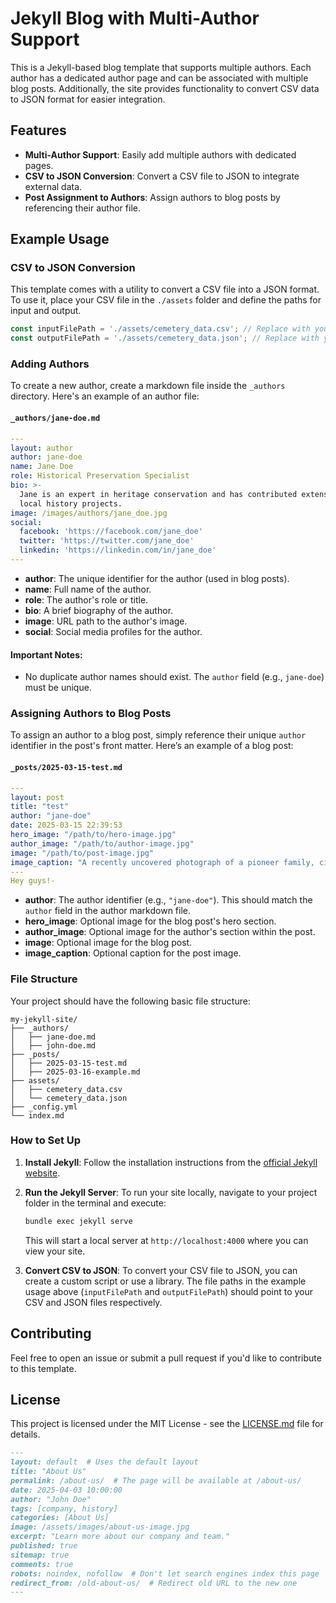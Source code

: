 # Jekyll Blog with Multi-Author Support

This is a Jekyll-based blog template that supports multiple authors. Each author has a dedicated author page and can be associated with multiple blog posts. Additionally, the site provides functionality to convert CSV data to JSON format for easier integration.

## Features

- **Multi-Author Support**: Easily add multiple authors with dedicated pages.
- **CSV to JSON Conversion**: Convert a CSV file to JSON to integrate external data.
- **Post Assignment to Authors**: Assign authors to blog posts by referencing their author file.

## Example Usage

### CSV to JSON Conversion

This template comes with a utility to convert a CSV file into a JSON format. To use it, place your CSV file in the `./assets` folder and define the paths for input and output.

```javascript
const inputFilePath = './assets/cemetery_data.csv'; // Replace with your actual CSV file path
const outputFilePath = './assets/cemetery_data.json'; // Replace with your desired output JSON file path
````

### Adding Authors

To create a new author, create a markdown file inside the `_authors` directory. Here's an example of an author file:

#### `_authors/jane-doe.md`

```yaml
---
layout: author
author: jane-doe
name: Jane Doe
role: Historical Preservation Specialist
bio: >-
  Jane is an expert in heritage conservation and has contributed extensively to
  local history projects.
image: /images/authors/jane_doe.jpg
social:
  facebook: 'https://facebook.com/jane_doe'
  twitter: 'https://twitter.com/jane_doe'
  linkedin: 'https://linkedin.com/in/jane_doe'
---
```

* **author**: The unique identifier for the author (used in blog posts).
* **name**: Full name of the author.
* **role**: The author's role or title.
* **bio**: A brief biography of the author.
* **image**: URL path to the author's image.
* **social**: Social media profiles for the author.

#### Important Notes:

* No duplicate author names should exist. The `author` field (e.g., `jane-doe`) must be unique.

### Assigning Authors to Blog Posts

To assign an author to a blog post, simply reference their unique `author` identifier in the post's front matter. Here’s an example of a blog post:

#### `_posts/2025-03-15-test.md`

```yaml
---
layout: post
title: "test"
author: "jane-doe"
date: 2025-03-15 22:39:53
hero_image: "/path/to/hero-image.jpg"
author_image: "/path/to/author-image.jpg"
image: "/path/to/post-image.jpg"
image_caption: "A recently uncovered photograph of a pioneer family, circa 1850s."
---
Hey guys!-
```

* **author**: The author identifier (e.g., `"jane-doe"`). This should match the `author` field in the author markdown file.
* **hero\_image**: Optional image for the blog post's hero section.
* **author\_image**: Optional image for the author's section within the post.
* **image**: Optional image for the blog post.
* **image\_caption**: Optional caption for the post image.

### File Structure

Your project should have the following basic file structure:

```
my-jekyll-site/
├── _authors/
│   ├── jane-doe.md
│   ├── john-doe.md
├── _posts/
│   ├── 2025-03-15-test.md
│   ├── 2025-03-16-example.md
├── assets/
│   ├── cemetery_data.csv
│   └── cemetery_data.json
├── _config.yml
└── index.md
```

### How to Set Up

1. **Install Jekyll**:
   Follow the installation instructions from the [official Jekyll website](https://jekyllrb.com/docs/installation/).

2. **Run the Jekyll Server**:
   To run your site locally, navigate to your project folder in the terminal and execute:

   ```bash
   bundle exec jekyll serve
   ```

   This will start a local server at `http://localhost:4000` where you can view your site.

3. **Convert CSV to JSON**:
   To convert your CSV file to JSON, you can create a custom script or use a library. The file paths in the example usage above (`inputFilePath` and `outputFilePath`) should point to your CSV and JSON files respectively.

## Contributing

Feel free to open an issue or submit a pull request if you'd like to contribute to this template.

## License

This project is licensed under the MIT License - see the [LICENSE.md](LICENSE.md) file for details.

```md
---
layout: default  # Uses the default layout
title: "About Us"
permalink: /about-us/  # The page will be available at /about-us/
date: 2025-04-03 10:00:00
author: "John Doe"
tags: [company, history]
categories: [About Us]
image: /assets/images/about-us-image.jpg
excerpt: "Learn more about our company and team."
published: true
sitemap: true
comments: true
robots: noindex, nofollow  # Don't let search engines index this page
redirect_from: /old-about-us/  # Redirect old URL to the new one
---

```
 
 
